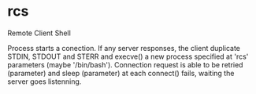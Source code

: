 # rcs
Remote Client Shell

Process starts a conection. If any server responses, the client duplicate STDIN, STDOUT and STERR and execve() a new process specified at 'rcs' parameters (maybe '/bin/bash'). Connection request is able to be retried (parameter) and sleep (parameter) at each connect() fails, waiting the server goes listenning.
